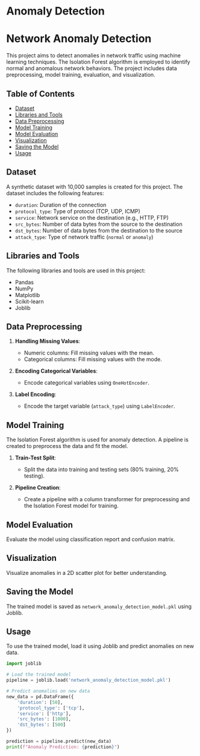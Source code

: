 # Anomaly Detection
# Network Anomaly Detection

This project aims to detect anomalies in network traffic using machine learning techniques. The Isolation Forest algorithm is employed to identify normal and anomalous network behaviors. The project includes data preprocessing, model training, evaluation, and visualization.

## Table of Contents

- [Dataset](#dataset)
- [Libraries and Tools](#libraries-and-tools)
- [Data Preprocessing](#data-preprocessing)
- [Model Training](#model-training)
- [Model Evaluation](#model-evaluation)
- [Visualization](#visualization)
- [Saving the Model](#saving-the-model)
- [Usage](#usage)

## Dataset

A synthetic dataset with 10,000 samples is created for this project. The dataset includes the following features:
- `duration`: Duration of the connection
- `protocol_type`: Type of protocol (TCP, UDP, ICMP)
- `service`: Network service on the destination (e.g., HTTP, FTP)
- `src_bytes`: Number of data bytes from the source to the destination
- `dst_bytes`: Number of data bytes from the destination to the source
- `attack_type`: Type of network traffic (`normal` or `anomaly`)

## Libraries and Tools

The following libraries and tools are used in this project:
- Pandas
- NumPy
- Matplotlib
- Scikit-learn
- Joblib

## Data Preprocessing

1. **Handling Missing Values**:
   - Numeric columns: Fill missing values with the mean.
   - Categorical columns: Fill missing values with the mode.

2. **Encoding Categorical Variables**:
   - Encode categorical variables using `OneHotEncoder`.

3. **Label Encoding**:
   - Encode the target variable (`attack_type`) using `LabelEncoder`.

## Model Training

The Isolation Forest algorithm is used for anomaly detection. A pipeline is created to preprocess the data and fit the model.

1. **Train-Test Split**:
   - Split the data into training and testing sets (80% training, 20% testing).

2. **Pipeline Creation**:
   - Create a pipeline with a column transformer for preprocessing and the Isolation Forest model for training.

## Model Evaluation

Evaluate the model using classification report and confusion matrix.

## Visualization

Visualize anomalies in a 2D scatter plot for better understanding.

## Saving the Model

The trained model is saved as `network_anomaly_detection_model.pkl` using Joblib.

## Usage

To use the trained model, load it using Joblib and predict anomalies on new data.

```python
import joblib

# Load the trained model
pipeline = joblib.load('network_anomaly_detection_model.pkl')

# Predict anomalies on new data
new_data = pd.DataFrame({
    'duration': [50],
    'protocol_type': ['tcp'],
    'service': ['http'],
    'src_bytes': [1000],
    'dst_bytes': [500]
})

prediction = pipeline.predict(new_data)
print(f"Anomaly Prediction: {prediction}")

